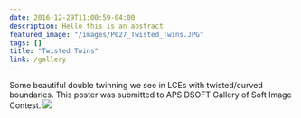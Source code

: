 ```yaml
---
date: 2016-12-29T11:00:59-04:00
description: Hello this is an abstract
featured_image: "/images/P027_Twisted_Twins.JPG"
tags: []
title: "Twisted Twins"
link: /gallery
---
```


Some beautiful double twinning we see in LCEs with twisted/curved boundaries. This poster was submitted to APS DSOFT Gallery of Soft Image Contest.
![](/images/P027_Twisted_Twins.JPG)
